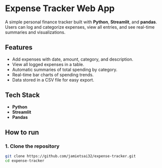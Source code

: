 # Expense Tracker Web App
A simple personal finance tracker built with **Python**, **Streamlit**, and **pandas**.
Users can log and categorize expenses, view all entries, and see real-time summaries and visualizations.

## Features
- Add expenses with date, amount, category, and description.
- View all logged expenses in a table.
- Automatic summaries of total spending by category.
- Real-time bar charts of spending trends.
- Data stored in a CSV file for easy export.

## Tech Stack
- **Python**
- **Streamlit**
- **Pandas**

## How to run
### 1. Clone the repository
```bash
git clone https://github.com/jamietsai32/expense-tracker.git
cd expense-tracker

